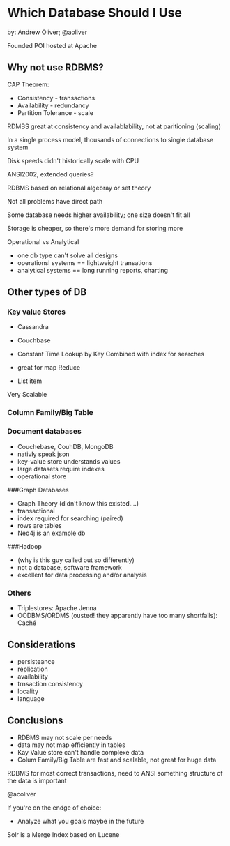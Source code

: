 
Which Database Should I Use
===========================

by: Andrew Oliver; @aoliver

Founded POI hosted at Apache

## Why not use RDBMS? ##

CAP Theorem:

 * Consistency - transactions
 * Availability - redundancy
 * Partition Tolerance - scale

RDMBS great at consistency and availablability, not at paritioning (scaling)

In a single process model, thousands of connections to single database system

Disk speeds didn't historically scale with CPU

ANSI2002, extended queries?

RDBMS based on relational algebray or set theory

Not all problems have direct path

Some database needs higher availability; one size doesn't fit all

Storage is cheaper, so there's more demand for storing more

Operational vs Analytical
 * one db type can't solve all designs
 * operationsl systems == lightweight transations
 * analytical systems == long running reports, charting

## Other types of DB ##
### Key value Stores ###
 * Cassandra
 * Couchbase

 * Constant Time Lookup by Key Combined
   with index for searches 
 * great for map  Reduce 

 * List item

Very Scalable


### Column Family/Big Table
### Document databases
 * Couchebase, CouhDB, MongoDB
 * nativly speak json
 * key-value store understands values
 * large datasets require indexes
 * operational store

###Graph Databases
 * Graph Theory (didn't know this existed....)
 * transactional
 * index required for searching (paired)
 * rows are tables
 * Neo4j is an example db

###Hadoop
 * (why is this guy called out so differently)
 * not a database, software framework
 * excellent for data processing and/or analysis

### Others
 * Triplestores: Apache Jenna
 * OODBMS/ORDMS (ousted! they apparently have too many shortfalls): Caché

## Considerations
 * persisteance
 * replication
 * availability
 * trnsaction consistency
 * locality
 * language

## Conclusions
* RDBMS may not scale per needs
* data may not map efficiently in tables
* Kay Value store can't handle complexe data
* Colum Family/Big Table are fast and scalable, not great for huge data

RDBMS for most correct transactions, need to ANSI something
structure of the data is important

@acoliver

If you're on the endge of choice:
* Analyze what you goals maybe in the future

Solr is a Merge Index based on Lucene


